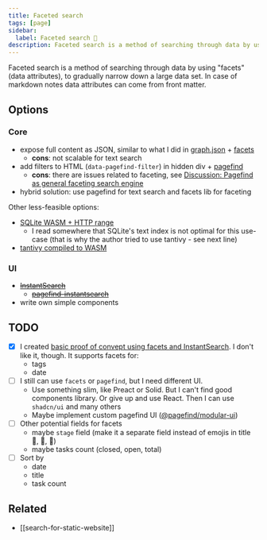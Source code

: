 ```yaml
---
title: Faceted search
tags: [page]
sidebar:
  label: Faceted search 🚷
description: Faceted search is a method of searching through data by using "facets" (data attributes), to gradually narrow down a large data set. In case of markdown notes data attributes can come from front matter.
---
```


Faceted search is a method of searching through data by using "facets" (data attributes), to gradually narrow down a large data set. In case of markdown notes data attributes can come from front matter.

## Options

### Core

- expose full content as JSON, similar to what I did in [graph.json](https://github.com/stereobooster/astro-digital-garden/blob/main/src/pages/graph.json.ts) + [facets](https://github.com/stereobooster/facets)
  - **cons**: not scalable for text search
- add filters to HTML (`data-pagefind-filter`) in hidden div + [pagefind](https://pagefind.app/docs/filtering/)
  - **cons**: there are issues related to faceting, see [Discussion: Pagefind as general faceting search engine](https://github.com/CloudCannon/pagefind/discussions/512)
- hybrid solution: use pagefind for text search and facets lib for faceting

Other less-feasible options:

- [SQLite WASM + HTTP range](https://phiresky.github.io/blog/2021/hosting-sqlite-databases-on-github-pages/)
  - I read somewhere that SQLite's text index is not optimal for this use-case (that is why the author tried to use tantivy - see next line)
- [tantivy compiled to WASM](https://github.com/quickwit-oss/tantivy/pull/1067)

### UI

- ~~[InstantSearch](https://github.com/algolia/instantsearch)~~
  - ~~[pagefind-instantsearch](https://github.com/stereobooster/pagefind-instantsearch)~~
- write own simple components

## TODO

- [x] I created [basic proof of convept using facets and InstantSearch](https://github.com/stereobooster/astro-digital-garden/tree/faceted-search-experiment). I don't like it, though. It supports facets for:
  - tags
  - date
- [ ] I still can use `facets` or `pagefind`, but I need different UI.
  - Use something slim, like Preact or Solid. But I can't find good components library. Or give up and use React. Then I can use `shadcn/ui` and many others
  - Maybe implement custom pagefind UI ([@pagefind/modular-ui](https://www.npmjs.com/package/@pagefind/modular-ui))
- [ ] Other potential fields for facets
  - maybe `stage` field (make it a separate field instead of emojis in title 🧠, 🚷, 🚧)
  - maybe tasks count (closed, open, total)
- [ ] Sort by
  - date
  - title
  - task count

## Related

- [[search-for-static-website]]
